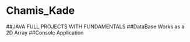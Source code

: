 # Chamis_Kade
##JAVA FULL PROJECTS WITH FUNDAMENTALS
##DataBase Works as a 2D Array
##Console Application

